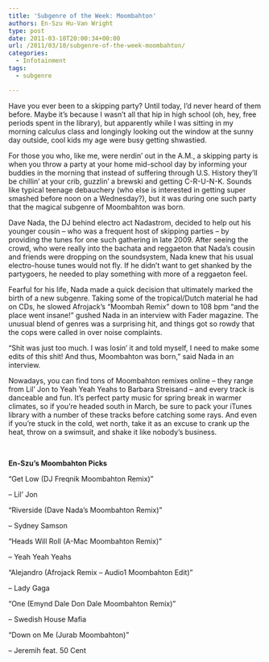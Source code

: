 ```yaml
---
title: 'Subgenre of the Week: Moombahton'
authors: En-Szu Hu-Van Wright
type: post
date: 2011-03-10T20:00:34+00:00
url: /2011/03/10/subgenre-of-the-week-moombahton/
categories:
  - Infotainment
tags:
  - subgenre

---
```

Have you ever been to a skipping party? Until today, I’d never heard of them before. Maybe it’s because I wasn’t all that hip in high school (oh, hey, free periods spent in the library), but apparently while I was sitting in my morning calculus class and longingly looking out the window at the sunny day outside, cool kids my age were busy getting shwastied.

For those you who, like me, were nerdin’ out in the A.M., a skipping party is when you throw a party at your home mid-school day by informing your buddies in the morning that instead of suffering through U.S. History they’ll be chillin’ at your crib, guzzlin’ a brewski and getting C-R-U-N-K. Sounds like typical teenage debauchery (who else is interested in getting super smashed before noon on a Wednesday?), but it was during one such party that the magical subgenre of Moombahton was born.

Dave Nada, the DJ behind electro act Nadastrom, decided to help out his younger cousin – who was a frequent host of skipping parties – by providing the tunes for one such gathering in late 2009. After seeing the crowd, who were really into the bachata and reggaeton that Nada’s cousin and friends were dropping on the soundsystem, Nada knew that his usual electro-house tunes would not fly. If he didn’t want to get shanked by the partygoers, he needed to play something with more of a reggaeton feel.

Fearful for his life, Nada made a quick decision that ultimately marked the birth of a new subgenre. Taking some of the tropical/Dutch material he had on CDs, he slowed Afrojack’s “Moombah Remix” down to 108 bpm “and the place went insane!” gushed Nada in an interview with Fader magazine. The unusual blend of genres was a surprising hit, and things got so rowdy that the cops were called in over noise complaints.

“Shit was just too much. I was losin’ it and told myself, I need to make some edits of this shit! And thus, Moombahton was born,” said Nada in an interview.

Nowadays, you can find tons of Moombahton remixes online – they range from Lil’ Jon to Yeah Yeah Yeahs to Barbara Streisand – and every track is danceable and fun. It’s perfect party music for spring break in warmer climates, so if you’re headed south in March, be sure to pack your iTunes library with a number of these tracks before catching some rays. And even if you’re stuck in the cold, wet north, take it as an excuse to crank up the heat, throw on a swimsuit, and shake it like nobody’s business.

&nbsp;

**En-Szu’s Moombahton Picks**

“Get Low (DJ Freqnik Moombahton Remix)”
  
– Lil’ Jon

“Riverside (Dave Nada’s Moombahton Remix)”
  
– Sydney Samson

“Heads Will Roll (A-Mac Moombahton Remix)”
  
– Yeah Yeah Yeahs

“Alejandro (Afrojack Remix – Audio1 Moombahton Edit)”
  
– Lady Gaga

“One (Emynd Dale Don Dale Moombahton Remix)”
  
– Swedish House Mafia

“Down on Me (Jurab Moombahton)”
  
– Jeremih feat. 50 Cent